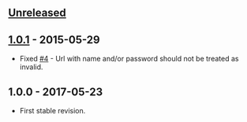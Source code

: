 ## [Unreleased]

## [1.0.1] - 2015-05-29
- Fixed [#4](https://github.com/themichaelhall/datatypes/issues/4) - Url with name and/or password should not be treated as invalid.

## 1.0.0 - 2017-05-23
- First stable revision.

[Unreleased]: https://github.com/themichaelhall/datatypes/compare/v1.0.1...HEAD
[1.0.1]: https://github.com/themichaelhall/datatypes/compare/v1.0.0...v1.0.1